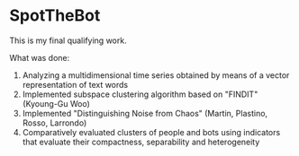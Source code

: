 # SpotTheBot
This is my final qualifying work.

What was done:
1. Analyzing a multidimensional time series obtained by means of a vector representation of text words
2. Implemented subspace clustering algorithm based on "FINDIT" (Kyoung-Gu Woo)
3. Implemented "Distinguishing Noise from Chaos" (Martin, Plastino, Rosso, Larrondo)
4. Comparatively evaluated clusters of people and bots using indicators that evaluate their compactness, separability and heterogeneity
